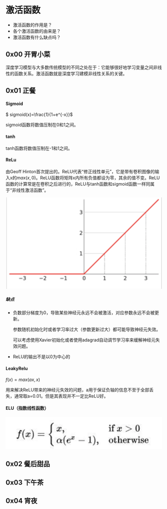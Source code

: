 # 激活函数

- 激活函数的作用是？
- 各个激活函数的由来是？
- 激活函数有什么缺点吗？

## 0x00 开胃小菜

​		深度学习模型与大多数传统模型的不同之处在于：它能够很好地学习变量之间非线性的函数关系。激活函数就是深度学习建模非线性关系的关键。

## 0x01 正餐

#### Sigmoid

$ sigmoid(x)=\frac{1}{1+e^{-x}}$

sigmoid函数将数值压制在0和1之间。

 #### tanh

tanh函数将数值压制在-1和1之间。

#### ReLu

由Geoff Hinton首次提出的。ReLU代表“修正线性单元”，它是带有卷积图像的输入x的$max(x,0)$。ReLU函数将矩阵x内所有负值都设为零，其余的值不变。ReLU函数的计算常是在卷积之后进行的，ReLU与tanh函数和sigmoid函数一样同属于“非线性激活函数”。

![](images/activation/relu.png)

##### 缺点

- 负数部分梯度为0，导致某些神经元永远不会被激活，对应参数永远不会被更新。

  参数随机初始化时或者学习率过大（参数更新过大）都可能导致神经元失效。

  可以考虑使用Xavier初始化或者使用adagrad自动调节学习率来缓解神经元失效问题。

- ReLU的输出不是以0为中心的

  

#### LeakyRelu

$f(x)=max(ax,x)$

用来解决ReLU带来的神经元失效的问题，a用于保证负轴的信息不至于全部丢失，通常取a=0.01。但是其表现并不一定比ReLU好。

#### ELU（指数线性函数）

![](images/activation/elu_fun.png)

## 0x02 餐后甜品

## 0x03 下午茶

## 0x04 宵夜

